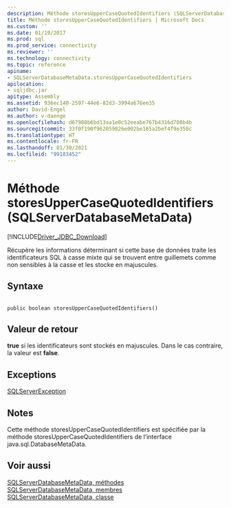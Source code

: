 ```yaml
---
description: Méthode storesUpperCaseQuotedIdentifiers (SQLServerDatabaseMetaData)
title: Méthode storesUpperCaseQuotedIdentifiers | Microsoft Docs
ms.custom: ''
ms.date: 01/19/2017
ms.prod: sql
ms.prod_service: connectivity
ms.reviewer: ''
ms.technology: connectivity
ms.topic: reference
apiname:
- SQLServerDatabaseMetaData.storesUpperCaseQuotedIdentifiers
apilocation:
- sqljdbc.jar
apitype: Assembly
ms.assetid: 936ec140-2597-44e6-82d3-3994a676ee35
author: David-Engel
ms.author: v-daenge
ms.openlocfilehash: d67988b6bd13aa1e0c52eeabe767b4316d708b4b
ms.sourcegitcommit: 33f0f190f962059826e002be165a2bef4f9e350c
ms.translationtype: HT
ms.contentlocale: fr-FR
ms.lasthandoff: 01/30/2021
ms.locfileid: "99183452"
---
```

# <a name="storesuppercasequotedidentifiers-method-sqlserverdatabasemetadata"></a>Méthode storesUpperCaseQuotedIdentifiers (SQLServerDatabaseMetaData)
[!INCLUDE[Driver_JDBC_Download](../../../includes/driver_jdbc_download.md)]

  Récupère les informations déterminant si cette base de données traite les identificateurs SQL à casse mixte qui se trouvent entre guillemets comme non sensibles à la casse et les stocke en majuscules.  
  
## <a name="syntax"></a>Syntaxe  
  
```  
  
public boolean storesUpperCaseQuotedIdentifiers()  
```  
  
## <a name="return-value"></a>Valeur de retour  
 **true** si les identificateurs sont stockés en majuscules. Dans le cas contraire, la valeur est **false**.  
  
## <a name="exceptions"></a>Exceptions  
 [SQLServerException](../../../connect/jdbc/reference/sqlserverexception-class.md)  
  
## <a name="remarks"></a>Notes  
 Cette méthode storesUpperCaseQuotedIdentifiers est spécifiée par la méthode storesUpperCaseQuotedIdentifiers de l’interface java.sql.DatabaseMetaData.  
  
## <a name="see-also"></a>Voir aussi  
 [SQLServerDatabaseMetaData, méthodes](../../../connect/jdbc/reference/sqlserverdatabasemetadata-methods.md)   
 [SQLServerDatabaseMetaData, membres](../../../connect/jdbc/reference/sqlserverdatabasemetadata-members.md)   
 [SQLServerDatabaseMetaData, classe](../../../connect/jdbc/reference/sqlserverdatabasemetadata-class.md)  
  
  
